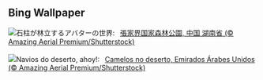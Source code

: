 ## Bing Wallpaper
![](https://www.bing.com/th?id=OHR.AvatarMountain_JA-JP2526230045_UHD.jpg&w=1000)石柱が林立するアバターの世界:&nbsp;&ensp;[張家界国家森林公園, 中国 湖南省 (© Amazing Aerial Premium/Shutterstock)](https://www.bing.com/th?id=OHR.AvatarMountain_JA-JP2526230045_UHD.jpg)
<br><br/>
![](https://www.bing.com/th?id=OHR.CamelsAbove_PT-BR2394632603_UHD.jpg&w=1000)Navios do deserto, ahoy!:&nbsp;&ensp;[Camelos no deserto, Emirados Árabes Unidos (© Amazing Aerial Premium/Shutterstock)](https://www.bing.com/th?id=OHR.CamelsAbove_PT-BR2394632603_UHD.jpg)
<br><br/>
